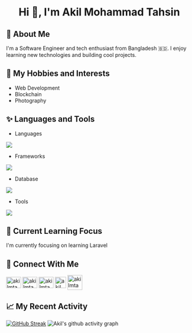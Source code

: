 <h1 align="center">Hi 👋, I'm Akil Mohammad Tahsin</h1>

## 👤 About Me
I'm a Software Engineer and tech enthusiast from Bangladesh 🇧🇩. I enjoy learning new technologies and building cool projects.

## 🔮 My Hobbies and Interests
- Web Development
- Blockchain
- Photography

## ✨ Languages and Tools

- Languages
<p align="left">
  <a href="https://skillicons.dev">
    <img src="https://skillicons.dev/icons?i=c,cpp,java,cs,js,php,solidity" />
  </a>
</p>

- Frameworks
<p align="left">
  <a href="https://skillicons.dev">
    <img src="https://skillicons.dev/icons?i=react,nodejs,express,bootstrap,tailwind,laravel" />
  </a>
</p>

- Database
<p align="left">
  <a href="https://skillicons.dev">
    <img src="https://skillicons.dev/icons?i=mongodb,mysql" />
  </a>
</p>

- Tools
<p align="left">
  <a href="https://skillicons.dev">
    <img src="https://skillicons.dev/icons?i=git,github,vscode,postman,androidstudio,linux,vite"/>
  </a>
</p>


## 🎯 Current Learning Focus
I'm currently focusing on learning Laravel

## 🔗 Connect With Me
<p align="left">
<a href="https://linkedin.com/in/akilmtahsin" target="_blank"><img align="center" src="https://raw.githubusercontent.com/rahuldkjain/github-profile-readme-generator/master/src/images/icons/Social/linked-in-alt.svg" alt="akilmtahsin" height="30" width="40" /></a>
<a href="https://facebook.com/akilmtahsin" target="_blank"><img align="center" src="https://raw.githubusercontent.com/rahuldkjain/github-profile-readme-generator/master/src/images/icons/Social/facebook.svg" alt="akilmtahsin" height="30" width="40" /></a>
<a href="https://instagram.com/akilmtahsin" target="_blank"><img align="center" src="https://raw.githubusercontent.com/rahuldkjain/github-profile-readme-generator/master/src/images/icons/Social/instagram.svg" alt="akilmtahsin" height="30" width="40" /></a>
<a href="https://twitter.com/akilmtahsin" target="_blank"><img align="center" src="https://img.freepik.com/free-vector/new-2023-twitter-logo-x-icon-design_1017-45418.jpg?w=740&t=st=1707893314~exp=1707893914~hmac=a6b9cc44fb67f944ec32d8d9bc5a51ab22051a164439f8d46393c0ff6686d898" alt="akilmtahsin" height="30" /></a>
<a href="mailto:akilmtahsin@gmail.com" target="_blank"><img align="center" src="https://skillicons.dev/icons?i=gmail" alt="akilmtahsin" height="40" width="40" /></a>
</p>

## 📈 My Recent Activity 
[![GitHub Streak](https://streak-stats.demolab.com/?user=akilmtahsin&theme=dark&card_width=800)](https://git.io/streak-stats)
![Akil's github activity graph](https://github-readme-activity-graph.vercel.app/graph?username=akilmtahsin&theme=react-dark&custom_title=Akil%27s%20GitHub%20Activity%20Graph)


